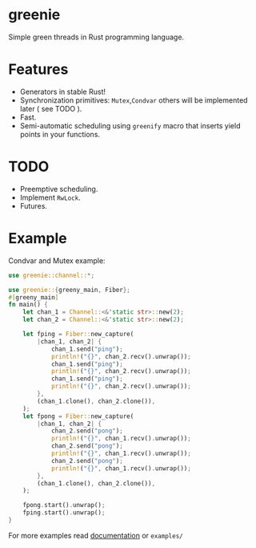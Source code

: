 # greenie
Simple green threads in Rust programming language.

# Features
- Generators in stable Rust!
- Synchronization primitives: `Mutex`,`Condvar` others will be implemented later ( see TODO ).
- Fast.
- Semi-automatic scheduling using `greenify` macro that inserts yield points in your functions.

# TODO
- Preemptive scheduling.
- Implement `RwLock`.
- Futures.


# Example
Condvar and Mutex example:
```rust
use greenie::channel::*;

use greenie::{greeny_main, Fiber};
#[greeny_main]
fn main() {
    let chan_1 = Channel::<&'static str>::new(2);
    let chan_2 = Channel::<&'static str>::new(2);

    let fping = Fiber::new_capture(
        |chan_1, chan_2| {
            chan_1.send("ping");
            println!("{}", chan_2.recv().unwrap());
            chan_1.send("ping");
            println!("{}", chan_2.recv().unwrap());
            chan_1.send("ping");
            println!("{}", chan_2.recv().unwrap());
        },
        (chan_1.clone(), chan_2.clone()),
    );
    let fpong = Fiber::new_capture(
        |chan_1, chan_2| {
            chan_2.send("pong");
            println!("{}", chan_1.recv().unwrap());
            chan_2.send("pong");
            println!("{}", chan_1.recv().unwrap());
            chan_2.send("pong");
            println!("{}", chan_1.recv().unwrap());
        },
        (chan_1.clone(), chan_2.clone()),
    );

    fpong.start().unwrap();
    fping.start().unwrap();
}
```
For more examples read [documentation](https://docs.rs/greenie/) or `examples/`
